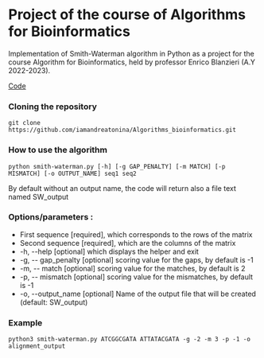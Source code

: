 # Project of the course of Algorithms for Bioinformatics

Implementation of Smith-Waterman algorithm in Python as a project for the course Algorithm for Bioinformatics, held by professor Enrico Blanzieri (A.Y 2022-2023).

[Code](https://github.com/iamandreatonina/Algorithms_bioinformatics/blob/main/Code/smith-waterman.py)

### Cloning the repository
```
git clone https://github.com/iamandreatonina/Algorithms_bioinformatics.git
```
### How to use the algorithm 
```
python smith-waterman.py [-h] [-g GAP_PENALTY] [-m MATCH] [-p MISMATCH] [-o OUTPUT_NAME] seq1 seq2
```
By default without an output name, the code will return also a file text named SW_output

### Options/parameters : 
 * First sequence [required], which corresponds to the rows of the matrix
 * Second sequence [required], which are the columns of the matrix
 * -h, --help [optional] which displays the helper and exit
 * -g, -- gap_penalty [optional] scoring value for the gaps, by default is -1
 * -m, -- match [optional] scoring value for the matches, by default is 2
 * -p, -- mismatch [optional] scoring value for the mismatches, by default is -1
 * -o, --output_name [optional] Name of the output file that will be created (default: SW_output)
 
### Example 
```
python3 smith-waterman.py ATCGGCGATA ATTATACGATA -g -2 -m 3 -p -1 -o alignment_output
```
